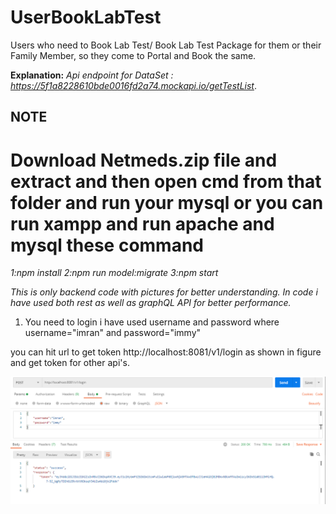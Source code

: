 # UserBookLabTest

Users who need to Book Lab Test/ Book Lab Test Package for them or their Family Member, so they come to Portal and Book the same.


**Explanation:** *Api endpoint for DataSet : https://5f1a8228610bde0016fd2a74.mockapi.io/getTestList*.
## NOTE
# Download Netmeds.zip file and extract and then open cmd from that folder and run your mysql or you can run xampp and run apache and mysql these command
*1:npm install*
*2:npm run model:migrate*
*3:npm start*

*This is only backend code with pictures for better understanding. In code i have used both rest as well as graphQL API for better performance.*

1. You need to login i have used username and password where username="imran" and password="immy"

you can hit url to get token http://localhost:8081/v1/login as shown in figure and get token for other api's.

![Login](/login.PNG)


